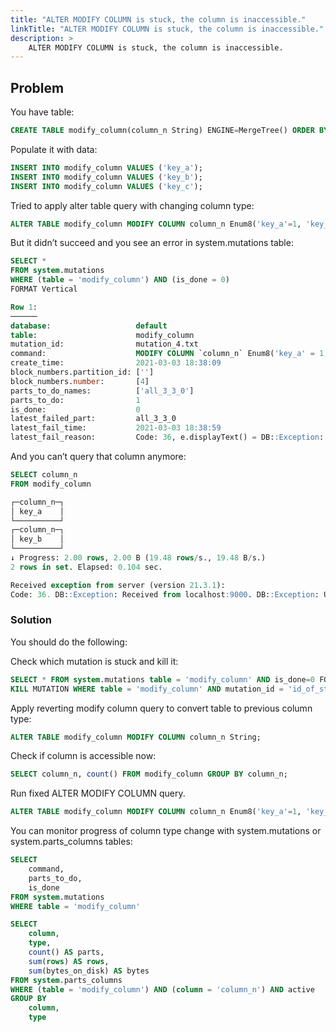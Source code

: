 ```yaml
---
title: "ALTER MODIFY COLUMN is stuck, the column is inaccessible."
linkTitle: "ALTER MODIFY COLUMN is stuck, the column is inaccessible."
description: >
    ALTER MODIFY COLUMN is stuck, the column is inaccessible.
---
```

## Problem

You have table:

```sql
CREATE TABLE modify_column(column_n String) ENGINE=MergeTree() ORDER BY tuple();
```

Populate it with data:

```sql
INSERT INTO modify_column VALUES ('key_a');
INSERT INTO modify_column VALUES ('key_b');
INSERT INTO modify_column VALUES ('key_c');
```

Tried to apply alter table query with changing column type:

```sql
ALTER TABLE modify_column MODIFY COLUMN column_n Enum8('key_a'=1, 'key_b'=2);
```

But it didn’t succeed and you see an error in system.mutations table:

```sql
SELECT *
FROM system.mutations
WHERE (table = 'modify_column') AND (is_done = 0)
FORMAT Vertical

Row 1:
──────
database:                   default
table:                      modify_column
mutation_id:                mutation_4.txt
command:                    MODIFY COLUMN `column_n` Enum8('key_a' = 1, 'key_b' = 2)
create_time:                2021-03-03 18:38:09
block_numbers.partition_id: ['']
block_numbers.number:       [4]
parts_to_do_names:          ['all_3_3_0']
parts_to_do:                1
is_done:                    0
latest_failed_part:         all_3_3_0
latest_fail_time:           2021-03-03 18:38:59
latest_fail_reason:         Code: 36, e.displayText() = DB::Exception: Unknown element 'key_c' for type Enum8('key_a' = 1, 'key_b' = 2): while executing 'FUNCTION CAST(column_n :: 0, 'Enum8(\'key_a\' = 1, \'key_b\' = 2)' :: 1) -> cast(column_n, 'Enum8(\'key_a\' = 1, \'key_b\' = 2)') Enum8('key_a' = 1, 'key_b' = 2) : 2': (while reading from part /var/lib/clickhouse/data/default/modify_column/all_3_3_0/): While executing MergeTree (version 21.3.1.6041)
```

And you can’t query that column anymore:

```sql
SELECT column_n
FROM modify_column

┌─column_n─┐
│ key_a    │
└──────────┘
┌─column_n─┐
│ key_b    │
└──────────┘
↓ Progress: 2.00 rows, 2.00 B (19.48 rows/s., 19.48 B/s.)
2 rows in set. Elapsed: 0.104 sec.

Received exception from server (version 21.3.1):
Code: 36. DB::Exception: Received from localhost:9000. DB::Exception: Unknown element 'key_c' for type Enum8('key_a' = 1, 'key_b' = 2): while executing 'FUNCTION CAST(column_n :: 0, 'Enum8(\'key_a\' = 1, \'key_b\' = 2)' :: 1) -> cast(column_n, 'Enum8(\'key_a\' = 1, \'key_b\' = 2)') Enum8('key_a' = 1, 'key_b' = 2) : 2': (while reading from part /var/lib/clickhouse/data/default/modify_column/all_3_3_0/): While executing MergeTreeThread.
```

### Solution

You should do the following:

Check which mutation is stuck and kill it:

```sql
SELECT * FROM system.mutations table = 'modify_column' AND is_done=0 FORMAT Vertical;
KILL MUTATION WHERE table = 'modify_column' AND mutation_id = 'id_of_stuck_mutation';
```

Apply reverting modify column query to convert table to previous column type:

```sql
ALTER TABLE modify_column MODIFY COLUMN column_n String;
```

Check if column is accessible now:

```sql
SELECT column_n, count() FROM modify_column GROUP BY column_n;
```

Run fixed ALTER MODIFY COLUMN query.

```sql
ALTER TABLE modify_column MODIFY COLUMN column_n Enum8('key_a'=1, 'key_b'=2, 'key_c'=3);
```

You can monitor progress of column type change with system.mutations or system.parts_columns tables:

```sql
SELECT
    command,
    parts_to_do,
    is_done
FROM system.mutations
WHERE table = 'modify_column'

SELECT
    column,
    type,
    count() AS parts,
    sum(rows) AS rows,
    sum(bytes_on_disk) AS bytes
FROM system.parts_columns
WHERE (table = 'modify_column') AND (column = 'column_n') AND active
GROUP BY
    column,
    type
```
